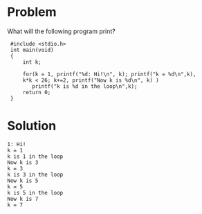 # Problem
What will the following program print?

     #include <stdio.h>
     int main(void)
     {
         int k;
        
         for(k = 1, printf("%d: Hi!\n", k); printf("k = %d\n",k),
         k*k < 26; k+=2, printf("Now k is %d\n", k) )
            printf("k is %d in the loop\n",k);
         return 0;
     }

# Solution

    1: Hi!
    k = 1
    k is 1 in the loop
    Now k is 3
    k = 3
    k is 3 in the loop
    Now k is 5
    k = 5
    k is 5 in the loop
    Now k is 7
    k = 7